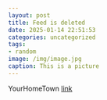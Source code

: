 ```yaml
---
layout: post
title: Feed is deleted
date: 2025-01-14 22:51:53
categories: uncategorized
tags:
- random
image: /img/image.jpg
caption: This is a picture
---
```

YourHomeTown [link](http://fetchrss.com)
